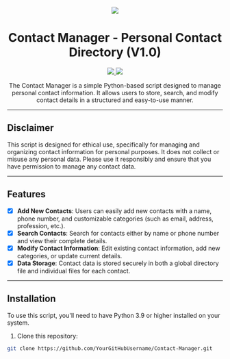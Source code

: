 <p align="center">
  <img src="https://cdn.discordapp.com/attachments/1337150216515621027/1347967888006582373/6b24108cd7c1e96d34c81732186b0bfb_upscaled.jpg?ex=67cdc06c&is=67cc6eec&hm=84dcf7f24edc5895e3e10c2cd3c609b4992cfaacecb2abc460d0a3914658aceb&">
</p>

<h1 align="center">Contact Manager - Personal Contact Directory (V1.0)</h1>
<p align="center">
  <a href="https://www.python.org">
    <img src="https://img.shields.io/badge/Python-3.9-informational.svg">
  </a>
  <a href="https://github.com/YourGitHubUsername">
    <img src="https://img.shields.io/github/repo-size/YourGitHubUsername/Contact-Manager.svg?label=Repo%20size&style=flat-square">
  </a>
</p>

<p align="center">
  The Contact Manager is a simple Python-based script designed to manage personal contact information. It allows users to store, search, and modify contact details in a structured and easy-to-use manner.
</p>

---

## Disclaimer

This script is designed for ethical use, specifically for managing and organizing contact information for personal purposes. It does not collect or misuse any personal data. Please use it responsibly and ensure that you have permission to manage any contact data.

---

## Features

- [x] **Add New Contacts**: Users can easily add new contacts with a name, phone number, and customizable categories (such as email, address, profession, etc.).
- [x] **Search Contacts**: Search for contacts either by name or phone number and view their complete details.
- [x] **Modify Contact Information**: Edit existing contact information, add new categories, or update current details.
- [x] **Data Storage**: Contact data is stored securely in both a global directory file and individual files for each contact.

---

## Installation

To use this script, you'll need to have Python 3.9 or higher installed on your system.

1. Clone this repository:

```bash
git clone https://github.com/YourGitHubUsername/Contact-Manager.git
